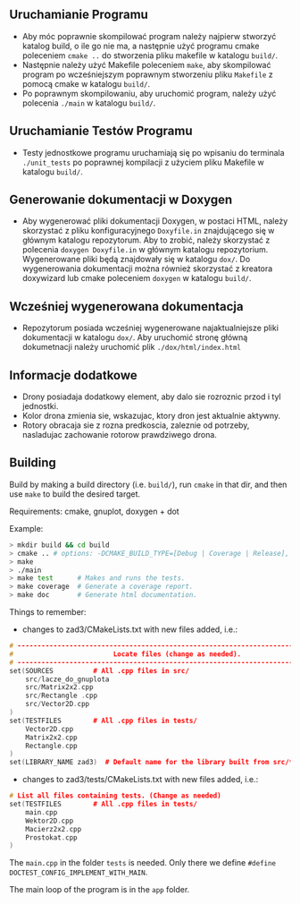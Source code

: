 ## Uruchamianie Programu
 * Aby móc poprawnie skompilować program należy najpierw stworzyć katalog build, o ile go nie ma, a następnie użyć programu cmake poleceniem `cmake ..` do stworzenia pliku makefile w katalogu `build/`.
 * Następnie należy użyć Makefile poleceniem `make`, aby skompilować program po wcześniejszym poprawnym stworzeniu pliku `Makefile` z pomocą cmake w katalogu `build/`. 
 * Po poprawnym skompilowaniu, aby uruchomić program, należy użyć polecenia `./main` w katalogu `build/`.

## Uruchamianie Testów Programu
 * Testy jednostkowe programu uruchamiają się po wpisaniu do terminala `./unit_tests` po poprawnej kompilacji z użyciem pliku Makefile w katalogu `build/`.

## Generowanie dokumentacji w Doxygen
 * Aby wygenerować pliki dokumentacji Doxygen, w postaci HTML, należy skorzystać z pliku konfiguracyjnego `Doxyfile.in` znajdującego się w głównym katalogu repozytorum. Aby to zrobić, należy skorzystać z polecenia `doxygen Doxyfile.in` w głównym katalogu repozytorium. Wygenerowane pliki będą znajdowały się w katalogu `dox/`. Do wygenerowania dokumentacji można również skorzystać z kreatora doxywizard lub cmake poleceniem `doxygen` w katalogu `build/`. 

## Wcześniej wygenerowana dokumentacja
 * Repozytorum posiada wcześniej wygenerowane najaktualniejsze pliki dokumentacji w katalogu `dox/`. Aby uruchomić stronę główną dokumetnacji należy uruchomić plik `./dox/html/index.html`

## Informacje dodatkowe
 * Drony posiadaja dodatkowy element, aby dalo sie rozroznic przod i tyl jednostki. 
 * Kolor drona zmienia sie, wskazujac, ktory dron jest aktualnie aktywny. 
 * Rotory obracaja sie z rozna predkoscia, zaleznie od potrzeby, nasladujac zachowanie rotorow prawdziwego drona. 

## Building
Build by making a build directory (i.e. `build/`), run `cmake` in that dir, and then use `make` to build the desired target.

Requirements: cmake, gnuplot, doxygen + dot

Example:

``` bash
> mkdir build && cd build
> cmake .. # options: -DCMAKE_BUILD_TYPE=[Debug | Coverage | Release], Debug is default
> make
> ./main
> make test      # Makes and runs the tests.
> make coverage  # Generate a coverage report.
> make doc       # Generate html documentation.
```

Things to remember:
* changes to zad3/CMakeLists.txt with new files added, i.e.:
```cpp
# --------------------------------------------------------------------------------
#                         Locate files (change as needed).
# --------------------------------------------------------------------------------
set(SOURCES          # All .cpp files in src/
    src/lacze_do_gnuplota
    src/Matrix2x2.cpp
    src/Rectangle .cpp
    src/Vector2D.cpp
)
set(TESTFILES        # All .cpp files in tests/
    Vector2D.cpp
    Matrix2x2.cpp
    Rectangle.cpp
)
set(LIBRARY_NAME zad3)  # Default name for the library built from src/*.cpp (change if you wish)
```
* changes to zad3/tests/CMakeLists.txt with new files added, i.e.:
```cpp
# List all files containing tests. (Change as needed)
set(TESTFILES        # All .cpp files in tests/
    main.cpp
    Wektor2D.cpp
    Macierz2x2.cpp
    Prostokat.cpp
)
```
The `main.cpp` in the folder `tests` is needed. Only there we define `#define DOCTEST_CONFIG_IMPLEMENT_WITH_MAIN`.

The main loop of the program is in the `app` folder.

